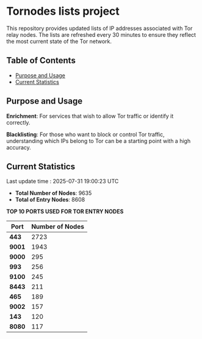 # Tornodes lists project

This repository provides updated lists of IP addresses associated with Tor relay nodes. The lists are refreshed every 30 minutes to ensure they reflect the most current state of the Tor network.

## Table of Contents

- [Purpose and Usage](#purpose-and-usage)
- [Current Statistics](#current-statistics)


## Purpose and Usage

**Enrichment**: For services that wish to allow Tor traffic or identify it correctly.

**Blacklisting**: For those who want to block or control Tor traffic, understanding which IPs belong to Tor can be a starting point with a high accuracy.

## Current Statistics

Last update time : 2025-07-31 19:00:23 UTC

- **Total Number of Nodes**: 9635
- **Total of Entry Nodes**: 8608

**TOP 10 PORTS USED FOR TOR ENTRY NODES**

| **Port** | **Number of Nodes** |
|------|-----------------|
| **443**   | 2723  |
| **9001**   | 1943  |
| **9000**   | 295  |
| **993**   | 256  |
| **9100**   | 245  |
| **8443**   | 211  |
| **465**   | 189  |
| **9002**   | 157  |
| **143**   | 120  |
| **8080**   | 117  |

